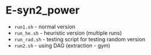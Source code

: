 # E-syn2_power

- `run1.sh` - normal version
- `run_he.sh` - heuristic version (multiple runs)
- `run_rad.sh` - testing script for testing random version
- `run2.sh` - using DAG (extraction - gym)
